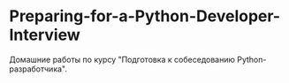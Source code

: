 # Preparing-for-a-Python-Developer-Interview
Домашние работы по курсу "Подготовка к собеседованию Python-разработчика".
